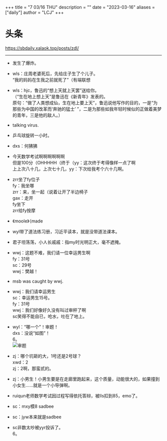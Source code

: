 +++
title = "7 03/16 THU"
description = ""
date = "2023-03-16"
aliases = ["daily"]
author = "LCJ"
+++

# 头条

<https://sbdaily.xalaok.top/posts/zdl/>

---

- 发生了爆炸。

- wls：庄周老婆死后，先给庄子生了个儿子。  
“我的妈妈在生我之前就死了”（有端联想

- wls：hjc，鲁迅的“想上天就上天罢”送给你。  
（“生在地上想上天”是鲁迅在《新青年》发表的。  
原句：“做了人类想成仙，生在地上要上天”，鲁迅说他写作的目的，一是“为那些为中国的改革而‘奔驰的猛士’ ”，二是为那些如我年轻时候似的正做着美梦的青年，三是他的敌人。）

- talking virus.

- 乒乓球旋转一小时。

- dxs：何狒狒

- 今天数学考试啊啊啊啊啊啊  
但是100分（OHHHHH（终于（yy：这次终于考得像样一点了啊  
上上次八十几，上次七十几，yy：下次给我考个六十几啊。

- zrr坐了fy位子  
fy：我坐哪  
zrr：来，坐一起（说着让开了半边椅子  
gax：走开  
fy坐下  
zrr给fy按摩  

- 《moole》（made

- wyl带了道法练习册，习近平读本，就是没带道法课本。

- 君子坦荡荡，小人长戚戚：指my时光明正大，毫不遮掩。

- wwj：这题不难，我们请一位幸运男生啊  
fy：31号  
sc：29号  
wwj：樊越！

- msb was caught by wwj.

- wwj：我们请幸运男生  
sc：幸运男生15号。  
fy：31号  
wwj：我们好像好久没有叫过审秤了啊  
sc笑得不能自已，呛水，吐在了地上。

- wyl：“哪一个”！审题！  
  dxs：没说“如图”！  
  6。  
  ![审题](https://cdn.xalaok.top/images/sbdaily/2023/03/16/sc.jpg)

- zj：哪个坑砸的大，1号还是2号球？  
  xwd：2  
  zj：2啊，那蛮贰的。

- zj：小男生！小男生要是在走廊里跑起来，这个质量，动能很大的，如果撞到小女生……就是一个小导弹啊。

- ruiqun老师数学考试因过程写得依托答辩，被lls扣到85，emo了。

- sc：mxy模8 sadbee

- sc：jyw本来就是sadbee

- sc非数太吵被yyr投诉了。  
  6。